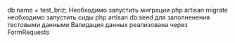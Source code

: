 db name = test_briz;
Необходимо запустить миграции php artisan migrate
необходимо запустить сиды php artisan db:seed для заполненения тестовыми данными
Валидация данных реализована через FormRequests
